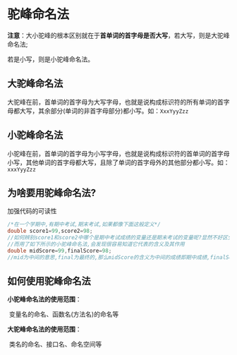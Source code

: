 # 驼峰命名法

**注意**：大小驼峰的根本区别就在于**首单词的首字母是否大写**，若大写，则是大驼峰命名法;

若是小写，则是小驼峰命名法。

## 大驼峰命名法

​	大驼峰在前，首单词的首字母为大写字母，也就是说构成标识符的所有单词的首字母都大写，其余部分(单词的非首字母部分)都小写。如：`XxxYyyZzz`

## 小驼峰命名法

​	小驼峰在前，首单词的首字母为小写字母，也就是说构成标识符的首单词的首字母小写，其他单词的首字母都大写，且除了单词的首字母外的其他部分都小写。如：`xxxYyyZzz`

## 为啥要用驼峰命名法?

加强代码的可读性

```java
/*在一个学期中,有期中考试,期末考试,如果都像下面这般定义*/
double score1=99,score2=98;
//如何辨别score1和score2中哪个是期中考试成绩的变量还是期末考试的变量呢?显然不好区分
//而用了如下所示的小驼峰命名法,会发现很容易知道它代表的含义及其作用
double midScore=99,finalScore=98;
//mid为中间的意思,final为最终的,那么midScore的含义为中间的成绩即期中成绩,finalScore的含义为最终的成绩即期末考试
```

## 如何使用驼峰命名法

**小驼峰命名法的使用范围**：

​	变量名的命名、函数名(方法名)的命名等

**大驼峰命名法的使用范围**：

​	类名的命名、接口名、命名空间等